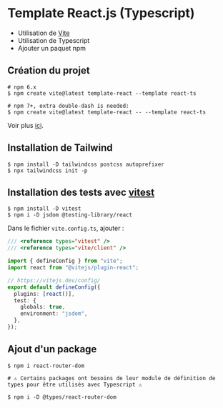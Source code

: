 # Template React.js (Typescript)

- Utilisation de [Vite](https://vitejs.dev/)
- Utilisation de Typescript
- Ajouter un paquet npm

## Création du projet

```
# npm 6.x
$ npm create vite@latest template-react --template react-ts

# npm 7+, extra double-dash is needed:
$ npm create vite@latest template-react -- --template react-ts
```

Voir plus [ici](https://vitejs.dev/guide/).

## Installation de Tailwind

```
$ npm install -D tailwindcss postcss autoprefixer
$ npx tailwindcss init -p
```

## Installation des tests avec [vitest](https://vitest.dev/)

```
$ npm install -D vitest
$ npm i -D jsdom @testing-library/react
```

Dans le fichier `vite.config.ts`, ajouter :

```ts
/// <reference types="vitest" />
/// <reference types="vite/client" />

import { defineConfig } from "vite";
import react from "@vitejs/plugin-react";

// https://vitejs.dev/config/
export default defineConfig({
  plugins: [react()],
  test: {
    globals: true,
    environment: "jsdom",
  },
});
```

## Ajout d'un package

```
$ npm i react-router-dom

# ⚠️ Certains packages ont besoins de leur module de définition de types pour être utilisés avec Typescript ⚠️

$ npm i -D @types/react-router-dom
```

